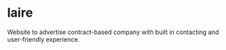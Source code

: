 # laire
Website to advertise contract-based company with built in contacting and user-friendly experience.
